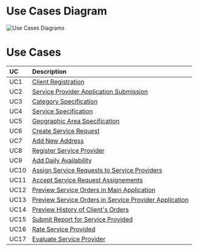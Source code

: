 # Use Cases Diagram

![Use Cases Diagrams](UseCases/DUC.png)

# Use Cases
|    UC | Description                                                                                          |
| :---- | :------------------------------------------------------------------------                            |
|   UC1 | [Client Registration](UseCases/UC1_ClientRegistration.md)                                            |
|   UC2 | [Service Provider Application Submission](UseCases/UC2_ServiceProviderApplicationSubmission.md)      |
|   UC3 | [Category Specification](UseCases/UC3_CategorySpecification.md)                                      |
|   UC4 | [Service Specification](UseCases/UC4_ServiceSpecification.md)                                        |
|   UC5 | [Geographic Area Specification](UseCases/UC5_GeographicAreaSpecification.md)                         |
|   UC6 | [Create Service Request](UseCases/UC6_CreateServiceRequest.md)                                       |
|   UC7 | [Add New Address](UseCases/UC7_AddNewAddress.md)                                                     |
|   UC8 | [Register Service Provider](UseCases/UC8_RegisterServiceProvider.md)                                 |
|   UC9 | [Add Daily Availability](UseCases/UC9_AddDailyAvailability.md)                                       |
|  UC10 | [Assign Service Requests to Service Providers](UseCases/UC10_AssignServiceRequests.md)               |
|  UC11 | [Accept Service Request Assignements](UseCases/UC11_AcceptServiceRequestAssignements.md)             |
|  UC12 | [Preview Service Orders in Main Application](UseCases/UC12_PreviewServiceOrdersMainApp.md)           |
|  UC13 | [Preview Service Orders in Service Provider Application](UseCases/UC12_PreviewServiceOrdersSPApp.md) |
|  UC14 | [Preview History of Client's Orders](UseCases/UC12_PreviewClientOrdersHistory.md)                    |
|  UC15 | [Submit Report for Service Provided](UseCases/UC12_SubmitReportForServiceProvided.md)                |
|  UC16 | [Rate Service Provided](UseCases/UC12_RateServiceProvided.md)                                        |
|  UC17 | [Evaluate Service Provider](UseCases/UC12_EvaluateServiceProvider.md)                                |
